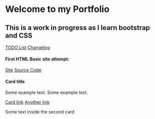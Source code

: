 <html lang="en">
<head>
  <title>Portfolio Homepage</title>
<meta charset="utf-8">
  <meta name="viewport" content="width=device-width, initial-scale=1">
  <link rel="stylesheet" href="https://maxcdn.bootstrapcdn.com/bootstrap/4.5.2/css/bootstrap.min.css">
  <script src="https://ajax.googleapis.com/ajax/libs/jquery/3.5.1/jquery.min.js"></script>
  <script src="https://cdnjs.cloudflare.com/ajax/libs/popper.js/1.16.0/umd/popper.min.js"></script>
  <script src="https://maxcdn.bootstrapcdn.com/bootstrap/4.5.2/js/bootstrap.min.js"></script>
</head>
<body>
<div class="container-fluid">
  <h1>Welcome to my Portfolio</h1>
  <h2>This is a work in progress as I learn bootstrap and CSS</h2>
  <a href="https://elliottingey.github.io/Portfolio/TODO" class="btn btn-info" role="button">TODO List</a>
  <a href="https://elliottingey.github.io/Portfolio/changelog" class="btn btn-info" role="button">Changelog</a>
  <h4>First HTML Basic site attempt:</h4>
</div>
  

  
 <div class="btn-group">
  <a href="https://elliottingey.github.io/Portfolio/htmltesting" type="button" class="btn btn-primary">Site</a>
  <a href="https://github.com/elliottingey/Portfolio/blob/main/HTML%26CSS/HTMLtutorial.html" type="button" class="btn btn-secondary">Source Code</a>
</div> 
  
<div class="card-deck">
  <div class="card">
  <div class="card-body">
    <h4 class="card-title">Card title</h4>
    <p class="card-text">Some example text. Some example text.</p>
    <a href="#" class="card-link">Card link</a>
    <a href="#" class="card-link">Another link</a>
  </div>
</div>
  
  <div class="card bg-warning">
    <div class="card-body text-center">
      <p class="card-text">Some text inside the second card</p>
    </div>
  </div>
</div>
  
  
  </body>
  </html>
